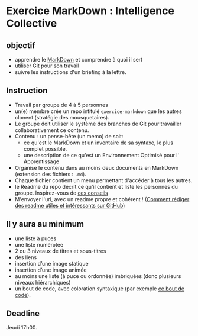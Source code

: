# Exercice MarkDown : Intelligence Collective

## objectif

- apprendre le [MarkDown](https://guides.github.com/features/mastering-markdown/) et comprendre à quoi il sert
- utiliser Git pour son travail
- suivre les instructions d'un briefing à la lettre.

## Instruction

- Travail par groupe de 4 à 5 personnes
- un(e) membre crée un repo intitulé `exercice-markdown` que les autres clonent (stratégie des mousquetaires).
- Le groupe doit utiliser le système des branches de Git pour travailler collaborativement ce contenu.
- Contenu : un pense-bête (un memo) de soit:
   - ce qu'est le MarkDown et un inventaire de sa syntaxe, le plus complet possible.
   - une description de ce qu'est un Environnement Optimisé pour l' Apprentissage
-  Organise le contenu dans au moins deux documents en MarkDown (extension des fichiers : `.md`).
- Chaque fichier contient un menu permettant d'accéder à tous les autres.
- le Readme du repo décrit ce qu'il contient et liste les personnes du groupe. Inspirez-vous de [ces conseils](https://medium.com/becode/comment-faire-un-readme-sur-github-cc11f3df606a)
- M'envoyer l'url, avec un readme propre et cohérent ! ([Comment rédiger des readme utiles et intéressants sur GitHub](https://medium.com/becode/comment-faire-un-readme-sur-github-cc11f3df606a))

## Il y aura au minimum

- une liste à puces
- une liste numérotée
- 2 ou 3 niveaux de titres et sous-titres
- des liens
- insertion d’une image statique
- insertion d’une image animée
- au moins une liste (à puce ou ordonnée) imbriquées (donc plusieurs niveaux hiérarchiques)
- un bout de code, avec coloration syntaxique (par exemple [ce bout de code](http://stackoverflow.com/a/1701672/53960)).

## Deadline

Jeudi 17h00.


